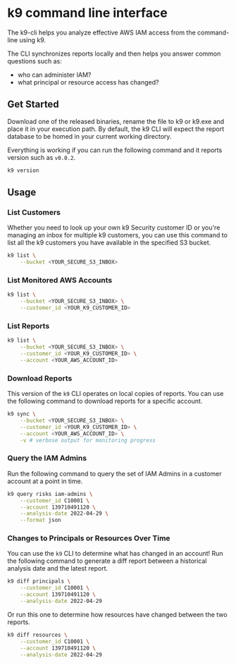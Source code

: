 # k9 command line interface
The k9-cli helps you analyze effective AWS IAM access from the command-line using k9.

The CLI synchronizes reports locally and then helps you answer common questions such as:
                                                
* who can administer IAM?
* what principal or resource access has changed?

## Get Started
Download one of the released binaries, rename the file to k9 or k9.exe and place it in your execution path. By default, the k9 CLI will expect the report database to be homed in your current working directory.

Everything is working if you can run the following command and it reports version such as `v0.0.2`.

```sh
k9 version
```

## Usage

### List Customers

Whether you need to look up your own k9 Security customer ID or you're managing an inbox for multiple k9 customers, you can use this command to list all the k9 customers you have available in the specified S3 bucket.

```sh
k9 list \
    --bucket <YOUR_SECURE_S3_INBOX> 
```

### List Monitored AWS Accounts

```sh
k9 list \
    --bucket <YOUR_SECURE_S3_INBOX> \
    --customer_id <YOUR_K9_CUSTOMER_ID>
```

### List Reports

```sh
k9 list \
    --bucket <YOUR_SECURE_S3_INBOX> \
    --customer_id <YOUR_K9_CUSTOMER_ID> \
    --account <YOUR_AWS_ACCOUNT_ID>
```

### Download Reports

This version of the `k9` CLI operates on local copies of reports. You can use the following command to download reports for a specific account.

```sh
k9 sync \
    --bucket <YOUR_SECURE_S3_INBOX> \
    --customer_id <YOUR_K9_CUSTOMER_ID> \
    --account <YOUR_AWS_ACCOUNT_ID> \
    -v # verbose output for monitoring progress
```

### Query the IAM Admins

Run the following command to query the set of IAM Admins in a customer account at a point in time.

```sh
k9 query risks iam-admins \
    --customer_id C10001 \
    --account 139710491120 \
    --analysis-date 2022-04-29 \
    --format json
```

### Changes to Principals or Resources Over Time

You can use the `k9` CLI to determine what has changed in an account! Run the following command to generate a diff report between a historical analysis date and the latest report.

```sh
k9 diff principals \
    --customer_id C10001 \
    --account 139710491120 \
    --analysis-date 2022-04-29
```

Or run this one to determine how resources have changed between the two reports.

```sh
k9 diff resources \
    --customer_id C10001 \
    --account 139710491120 \
    --analysis-date 2022-04-29
```

